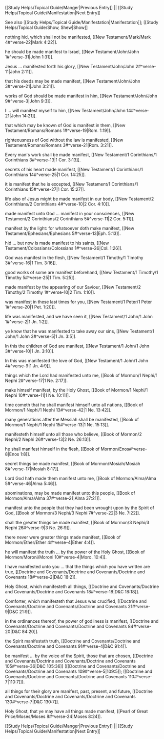 [[Study Helps/Topical Guide/Manger|Previous Entry]]  ||  [[Study Helps/Topical Guide/Manifestation|Next Entry]]

 See also [[Study Helps/Topical Guide/Manifestation|Manifestation]]; [[Study Helps/Topical Guide/Show, Shew|Show]]

 nothing hid, which shall not be manifested, [[New Testament/Mark/Mark 4#^verse-22|Mark 4:22]].

 he should be made manifest to Israel, [[New Testament/John/John 1#^verse-31|John 1:31]].

 Jesus ... manifested forth his glory, [[New Testament/John/John 2#^verse-11|John 2:11]].

 that his deeds may be made manifest, [[New Testament/John/John 3#^verse-21|John 3:21]].

 works of God should be made manifest in him, [[New Testament/John/John 9#^verse-3|John 9:3]].

 I ... will manifest myself to him, [[New Testament/John/John 14#^verse-21|John 14:21]].

 that which may be known of God is manifest in them, [[New Testament/Romans/Romans 1#^verse-19|Rom. 1:19]].

 righteousness of God without the law is manifested, [[New Testament/Romans/Romans 3#^verse-21|Rom. 3:21]].

 Every man's work shall be made manifest, [[New Testament/1 Corinthians/1 Corinthians 3#^verse-13|1 Cor. 3:13]].

 secrets of his heart made manifest, [[New Testament/1 Corinthians/1 Corinthians 14#^verse-25|1 Cor. 14:25]].

 it is manifest that he is excepted, [[New Testament/1 Corinthians/1 Corinthians 15#^verse-27|1 Cor. 15:27]].

 life also of Jesus might be made manifest in our body, [[New Testament/2 Corinthians/2 Corinthians 4#^verse-10|2 Cor. 4:10]].

 made manifest unto God ... manifest in your consciences, [[New Testament/2 Corinthians/2 Corinthians 5#^verse-11|2 Cor. 5:11]].

 manifest by the light: for whatsoever doth make manifest, [[New Testament/Ephesians/Ephesians 5#^verse-13|Eph. 5:13]].

 hid ... but now is made manifest to his saints, [[New Testament/Colossians/Colossians 1#^verse-26|Col. 1:26]].

 God was manifest in the flesh, [[New Testament/1 Timothy/1 Timothy 3#^verse-16|1 Tim. 3:16]].

 good works of some are manifest beforehand, [[New Testament/1 Timothy/1 Timothy 5#^verse-25|1 Tim. 5:25]].

 made manifest by the appearing of our Saviour, [[New Testament/2 Timothy/2 Timothy 1#^verse-10|2 Tim. 1:10]].

 was manifest in these last times for you, [[New Testament/1 Peter/1 Peter 1#^verse-20|1 Pet. 1:20]].

 life was manifested, and we have seen it, [[New Testament/1 John/1 John 1#^verse-2|1 Jn. 1:2]].

 ye know that he was manifested to take away our sins, [[New Testament/1 John/1 John 3#^verse-5|1 Jn. 3:5]].

 In this the children of God are manifest, [[New Testament/1 John/1 John 3#^verse-10|1 Jn. 3:10]].

 In this was manifested the love of God, [[New Testament/1 John/1 John 4#^verse-9|1 Jn. 4:9]].

 things which the Lord had manifested unto me, [[Book of Mormon/1 Nephi/1 Nephi 2#^verse-17|1 Ne. 2:17]].

 make himself manifest, by the Holy Ghost, [[Book of Mormon/1 Nephi/1 Nephi 10#^verse-11|1 Ne. 10:11]].

 time cometh that he shall manifest himself unto all nations, [[Book of Mormon/1 Nephi/1 Nephi 13#^verse-42|1 Ne. 13:42]].

 many generations after the Messiah shall be manifested, [[Book of Mormon/1 Nephi/1 Nephi 15#^verse-13|1 Ne. 15:13]].

 manifesteth himself unto all those who believe, [[Book of Mormon/2 Nephi/2 Nephi 26#^verse-13|2 Ne. 26:13]].

 he shall manifest himself in the flesh, [[Book of Mormon/Enos#^verse-8|Enos 1:8]].

 secret things be made manifest, [[Book of Mormon/Mosiah/Mosiah 8#^verse-17|Mosiah 8:17]].

 Lord God hath made them manifest unto me, [[Book of Mormon/Alma/Alma 5#^verse-46|Alma 5:46]].

 abominations, may be made manifest unto this people, [[Book of Mormon/Alma/Alma 37#^verse-21|Alma 37:21]].

 manifest unto the people that they had been wrought upon by the Spirit of God, [[Book of Mormon/3 Nephi/3 Nephi 7#^verse-22|3 Ne. 7:22]].

 shall the greater things be made manifest, [[Book of Mormon/3 Nephi/3 Nephi 26#^verse-9|3 Ne. 26:9]].

 there never were greater things made manifest, [[Book of Mormon/Ether/Ether 4#^verse-4|Ether 4:4]].

 he will manifest the truth ... by the power of the Holy Ghost, [[Book of Mormon/Moroni/Moroni 10#^verse-4|Moro. 10:4]].

 I have manifested unto you ... that the things which you have written are true, [[Doctrine and Covenants/Doctrine and Covenants/Doctrine and Covenants 18#^verse-2|D&C 18:2]].

 Holy Ghost, which manifesteth all things, [[Doctrine and Covenants/Doctrine and Covenants/Doctrine and Covenants 18#^verse-18|D&C 18:18]].

 Comforter, which manifesteth that Jesus was crucified, [[Doctrine and Covenants/Doctrine and Covenants/Doctrine and Covenants 21#^verse-9|D&C 21:9]].

 in the ordinances thereof, the power of godliness is manifest, [[Doctrine and Covenants/Doctrine and Covenants/Doctrine and Covenants 84#^verse-20|D&C 84:20]].

 the Spirit manifesteth truth, [[Doctrine and Covenants/Doctrine and Covenants/Doctrine and Covenants 91#^verse-4|D&C 91:4]].

 be manifest ... by the voice of the Spirit, those that are chosen, [[Doctrine and Covenants/Doctrine and Covenants/Doctrine and Covenants 105#^verse-36|D&C 105:36]] ([[Doctrine and Covenants/Doctrine and Covenants/Doctrine and Covenants 109#^verse-5|109:5]]; [[Doctrine and Covenants/Doctrine and Covenants/Doctrine and Covenants 110#^verse-7|110:7]]).

 all things for their glory are manifest, past, present, and future, [[Doctrine and Covenants/Doctrine and Covenants/Doctrine and Covenants 130#^verse-7|D&C 130:7]].

 Holy Ghost, that ye may have all things made manifest, [[Pearl of Great Price/Moses/Moses 8#^verse-24|Moses 8:24]].

[[Study Helps/Topical Guide/Manger|Previous Entry]]  ||  [[Study Helps/Topical Guide/Manifestation|Next Entry]]